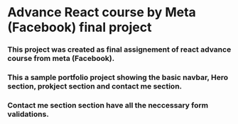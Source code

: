 # Advance React course by Meta (Facebook) final project 

### This project was created as final assignement of react advance course from meta (Facebook).
### This a sample portfolio project showing the basic navbar, Hero section, prokject section and contact me section. 
### Contact me section section have all the neccessary form validations.
 
